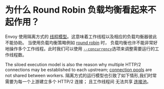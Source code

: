 # 为什么 Round Robin 负载均衡看起来不起作用？

Envoy 使用隔离方式的 [线程模型](../intro/arch_overview/threading_model.mdrch-overview-threading)。这意味着工作线程以及相应的负载均衡器彼此不能协助。
当使用负载均衡策略例如 [round robin](../intro/arch_overview/load_balancing.html#arch-overview-load-balancing-types-round-robin) 时，
负载均衡也许不能非常好地操作多个工作线程。此时我们可以使用 [`--concurrency`](../operations/cli.md#cmdoption-concurrency)选项来调整需要运行的工作线程数。

The siloed execution model is also the reason why multiple HTTP/2 connections may be established to each upstream; [connection pools](../intro/arch_overview/connection_pooling.md#arch-overview-conn-pool) are not shared between workers.
隔离方式的运行模型也引致了如下情形,我们时常需要为每一个上游建立多个 HTTP/2 连接；
且工作线程间 无法共享 [连接池](../intro/arch_overview/connection_pooling.md#arch-overview-conn-pool)。
